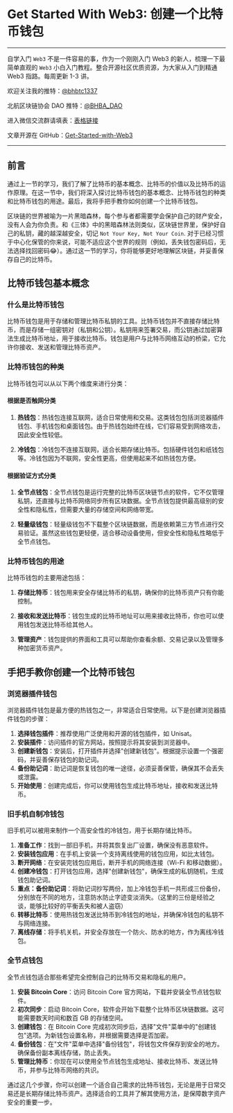 # Get Started With Web3: 创建一个比特币钱包

---

自学入门 `Web3` 不是一件容易的事，作为一个刚刚入门 Web3 的新人，梳理一下最简单直观的 `Web3` 小白入门教程。整合开源社区优质资源，为大家从入门到精通 Web3 指路。每周更新 1-3 讲。

欢迎关注我的推特：[@bhbtc1337](https://twitter.com/bhbtc1337)

北航区块链协会 DAO 推特：[@BHBA_DAO](https://twitter.com/BHBA_DAO)

进入微信交流群请填表：[表格链接](https://forms.gle/QMBwL6LwZyQew1tX8)

文章开源在 GitHub：[Get-Started-with-Web3](https://github.com/beihaili/Get-Started-with-Web3)

---

## 前言

通过上一节的学习，我们了解了比特币的基本概念、比特币的价值以及比特币的运作原理。在这一节中，我们将深入探讨比特币钱包的基本概念、比特币钱包的种类和比特币钱包的用途。最后，我将手把手教你如何创建一个比特币钱包。

区块链的世界被喻为一片黑暗森林，每个参与者都需要学会保护自己的财产安全，没有人会为你负责。和《三体》中的黑暗森林法则类似，区块链世界里，保护好自己的私钥，藏的越深越安全，切记 `Not Your Key, Not Your Coin`. 对于已经习惯于中心化保管的你来说，可能不适应这个世界的规则（例如，丢失钱包密码后，无法选择找回密码😂）。通过这一节的学习，你将能够更好地理解区块链，并妥善保存自己的比特币。

## 比特币钱包基本概念

### 什么是比特币钱包

比特币钱包是用于存储和管理比特币私钥的工具。比特币钱包并不直接存储比特币，而是存储一组密钥对（私钥和公钥）。私钥用来签署交易，而公钥通过加密算法生成比特币地址，用于接收比特币。钱包是用户与比特币网络互动的桥梁，它允许你接收、发送和管理比特币资产。

### 比特币钱包的种类

比特币钱包可以从以下两个维度来进行分类：

#### 根据是否触网分类

1. **热钱包**：热钱包连接互联网，适合日常使用和交易。这类钱包包括浏览器插件钱包、手机钱包和桌面钱包。由于热钱包始终在线，它们容易受到网络攻击，因此安全性较低。

2. **冷钱包**：冷钱包不连接互联网，适合长期存储比特币。包括硬件钱包和纸钱包等。冷钱包因为不联网，安全性更高，但使用起来不如热钱包方便。

#### 根据验证方式分类

1. **全节点钱包**：全节点钱包是运行完整的比特币区块链节点的软件，它不仅管理私钥，还直接与比特币网络同步所有区块数据。全节点钱包提供最高级别的安全性和隐私性，但需要大量的存储空间和网络带宽。

2. **轻量级钱包**：轻量级钱包不下载整个区块链数据，而是依赖第三方节点进行交易验证。虽然这些钱包更轻便，适合移动设备使用，但安全性和隐私性略低于全节点钱包。

### 比特币钱包的用途

比特币钱包的主要用途包括：

1. **存储比特币**：钱包用来安全存储比特币的私钥，确保你的比特币资产只有你能控制。

2. **接收和发送比特币**：钱包生成的比特币地址可以用来接收比特币，你也可以使用钱包发送比特币给其他人。

3. **管理资产**：钱包提供的界面和工具可以帮助你查看余额、交易记录以及管理多种加密货币资产。

## 手把手教你创建一个比特币钱包

### 浏览器插件钱包

浏览器插件钱包是最方便的热钱包之一，非常适合日常使用。以下是创建浏览器插件钱包的步骤：

1. **选择钱包插件**：推荐使用广泛使用和开源的钱包插件，如 Unisat。
2. **安装插件**：访问插件的官方网站，按照提示将其安装到浏览器中。
3. **创建新钱包**：安装后，打开插件并选择"创建新钱包"。根据提示设置一个强密码，并妥善保存钱包的助记词。
4. **备份助记词**：助记词是恢复钱包的唯一途径，必须妥善保管，确保其不会丢失或泄露。
5. **开始使用**：创建完成后，你可以使用钱包生成比特币地址，接收和发送比特币。

### 旧手机自制冷钱包

旧手机可以被用来制作一个高安全性的冷钱包，用于长期存储比特币。

1. **准备工作**：找到一部旧手机，并将其恢复出厂设置，确保没有恶意软件。
2. **安装钱包应用**：在手机上安装一个支持离线使用的钱包应用，如比太钱包。
3. **断开网络**：在安装完钱包应用后，断开手机的网络连接（Wi-Fi 和移动数据）。
4. **创建冷钱包**：打开钱包应用，选择"创建新钱包"，确保生成的私钥随机，生成钱包助记词。
5. **重点：备份助记词**：将助记词抄写两份，加上冷钱包手机一共形成三份备份，分别放在不同的地方，注意防水防止字迹变淡消失。（这里的三份是经验之谈，能够比较好的平衡丢失和被人盗窃）
6. **转移比特币**：使用热钱包发送比特币到冷钱包的地址，并确保冷钱包的私钥不与网络连接。
7. **离线存储**：将手机关机，并安全存放在一个防火、防水的地方，作为离线冷钱包。

### 全节点钱包

全节点钱包适合那些希望完全控制自己的比特币交易和隐私的用户。

1. **安装 Bitcoin Core**：访问 Bitcoin Core 官方网站，下载并安装全节点钱包软件。
2. **初次同步**：启动 Bitcoin Core，软件会开始下载整个比特币区块链数据。这可能需要数天时间和数百 GB 的存储空间。
3. **创建钱包**：在 Bitcoin Core 完成初次同步后，选择"文件"菜单中的"创建钱包"选项。为新钱包设置名称，并根据需要选择是否加密。
4. **备份钱包**：在"文件"菜单中选择"备份钱包"，将钱包文件保存到安全的地方。确保备份副本离线存储，防止丢失。
5. **管理比特币**：你现在可以使用全节点钱包生成地址、接收比特币、发送比特币，并参与比特币网络的共识。

通过这几个步骤，你可以创建一个适合自己需求的比特币钱包，无论是用于日常交易还是长期存储比特币资产。选择适合的工具并了解其使用方法，是保障数字资产安全的重要一步。